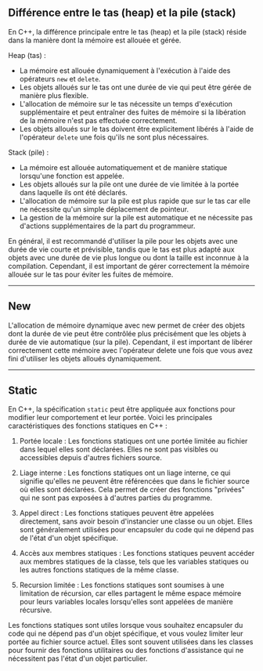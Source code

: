 ## Différence entre le tas (heap) et la pile (stack)

En C++, la différence principale entre le tas (heap) et la pile (stack) réside dans la manière dont la mémoire est allouée et gérée.

Heap (tas) :
- La mémoire est allouée dynamiquement à l'exécution à l'aide des opérateurs `new` et `delete`.
- Les objets alloués sur le tas ont une durée de vie qui peut être gérée de manière plus flexible.
- L'allocation de mémoire sur le tas nécessite un temps d'exécution supplémentaire et peut entraîner des fuites de mémoire si la libération de la mémoire n'est pas effectuée correctement.
- Les objets alloués sur le tas doivent être explicitement libérés à l'aide de l'opérateur `delete` une fois qu'ils ne sont plus nécessaires.

Stack (pile) :
- La mémoire est allouée automatiquement et de manière statique lorsqu'une fonction est appelée.
- Les objets alloués sur la pile ont une durée de vie limitée à la portée dans laquelle ils ont été déclarés.
- L'allocation de mémoire sur la pile est plus rapide que sur le tas car elle ne nécessite qu'un simple déplacement de pointeur.
- La gestion de la mémoire sur la pile est automatique et ne nécessite pas d'actions supplémentaires de la part du programmeur.

En général, il est recommandé d'utiliser la pile pour les objets avec une durée de vie courte et prévisible, tandis que le tas est plus adapté aux objets avec une durée de vie plus longue ou dont la taille est inconnue à la compilation. Cependant, il est important de gérer correctement la mémoire allouée sur le tas pour éviter les fuites de mémoire.

---

## New

L'allocation de mémoire dynamique avec new permet de créer des objets dont la durée de vie peut être contrôlée plus précisément que les objets à durée de vie automatique (sur la pile). Cependant, il est important de libérer correctement cette mémoire avec l'opérateur delete une fois que vous avez fini d'utiliser les objets alloués dynamiquement.

---

## Static

En C++, la spécification `static` peut être appliquée aux fonctions pour modifier leur comportement et leur portée. Voici les principales caractéristiques des fonctions statiques en C++ :

1. Portée locale : Les fonctions statiques ont une portée limitée au fichier dans lequel elles sont déclarées. Elles ne sont pas visibles ou accessibles depuis d'autres fichiers source.

2. Liage interne : Les fonctions statiques ont un liage interne, ce qui signifie qu'elles ne peuvent être référencées que dans le fichier source où elles sont déclarées. Cela permet de créer des fonctions "privées" qui ne sont pas exposées à d'autres parties du programme.

3. Appel direct : Les fonctions statiques peuvent être appelées directement, sans avoir besoin d'instancier une classe ou un objet. Elles sont généralement utilisées pour encapsuler du code qui ne dépend pas de l'état d'un objet spécifique.

4. Accès aux membres statiques : Les fonctions statiques peuvent accéder aux membres statiques de la classe, tels que les variables statiques ou les autres fonctions statiques de la même classe.

5. Recursion limitée : Les fonctions statiques sont soumises à une limitation de récursion, car elles partagent le même espace mémoire pour leurs variables locales lorsqu'elles sont appelées de manière récursive.

Les fonctions statiques sont utiles lorsque vous souhaitez encapsuler du code qui ne dépend pas d'un objet spécifique, et vous voulez limiter leur portée au fichier source actuel. Elles sont souvent utilisées dans les classes pour fournir des fonctions utilitaires ou des fonctions d'assistance qui ne nécessitent pas l'état d'un objet particulier.